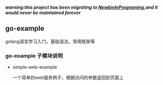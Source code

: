 ***warning:this project has been migrating to [NewbieInPrograming](https://github.com/87-midnight/NewbieInPrograming),and it would never be maintained forever***

## go-example

golang语言学习入门，基础语法，常用框架等

### go-example 子模块说明

- simple-web-example
  
  一个简单的web服务例子，根据访问的参数返回到页面上
